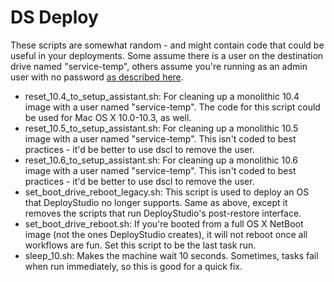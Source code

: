 DS Deploy
=======

These scripts are somewhat random - and might contain code that could be useful in your deployments.  Some assume there is a user on the destination drive named "service-temp", others assume you're running as an admin user with no password [as described here](http://mikesolin.com/2012/04/28/10-5-allow-admin-users-with-no-password-to-use-sudo/).

- reset_10.4_to_setup_assistant.sh: For cleaning up a monolithic 10.4 image with a user named "service-temp".  The code for this script could be used for Mac OS X 10.0-10.3, as well.
- reset_10.5_to_setup_assistant.sh: For cleaning up a monolithic 10.5 image with a user named "service-temp".  This isn't coded to best practices - it'd be better to use dscl to remove the user.
- reset_10.6_to_setup_assistant.sh: For cleaning up a monolithic 10.6 image with a user named "service-temp".  This isn't coded to best practices - it'd be better to use dscl to remove the user.
- set_boot_drive_reboot_legacy.sh: This script is used to deploy an OS that DeployStudio no longer supports.  Same as above, except it removes the scripts that run DeployStudio's post-restore interface.
- set_boot_drive_reboot.sh: If you're booted from a full OS X NetBoot image (not the ones DeployStudio creates), it will not reboot once all workflows are fun.  Set this script to be the last task run.
- sleep_10.sh: Makes the machine wait 10 seconds. Sometimes, tasks fail when run immediately, so this is good for a quick fix.